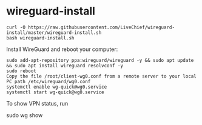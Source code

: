# wireguard-install

```
curl -O https://raw.githubusercontent.com/LiveChief/wireguard-install/master/wireguard-install.sh 
bash wireguard-install.sh
```

Install WireGuard and reboot your computer:
```
sudo add-apt-repository ppa:wireguard/wireguard -y && sudo apt update && sudo apt install wireguard resolvconf -y
sudo reboot
Copy the file /root/client-wg0.conf from a remote server to your local PC path /etc/wireguard/wg0.conf
systemctl enable wg-quick@wg0.service
systemctl start wg-quick@wg0.service
```

To show VPN status, run 

sudo wg show
